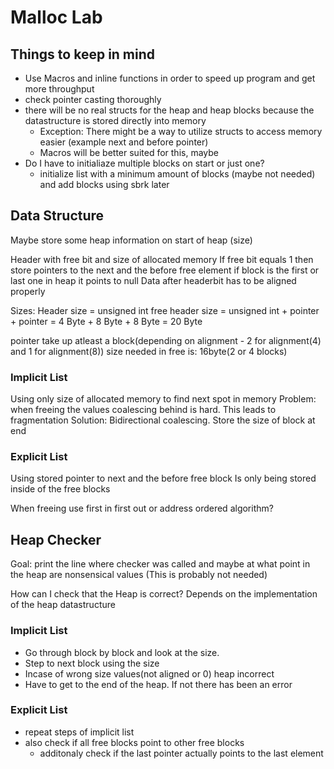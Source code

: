 # Malloc Lab

## Things to keep in mind

 - Use Macros and inline functions in order to speed up program and get more throughput
 - check pointer casting thoroughly
 - there will be no real structs for the heap and heap blocks because the datastructure is stored directly into memory
   -  Exception: There might be a way to utilize structs to access memory easier (example next and before pointer)
   -  Macros will be better suited for this, maybe
 - Do I have to initialiaze multiple blocks on start or just one?
   - initialize list with a minimum amount of blocks (maybe not needed) and add blocks using sbrk later

## Data Structure

Maybe store some heap information on start of heap (size)

Header with free bit and size of allocated memory
If free bit equals 1 then store pointers to the next and the before free element
  if block is the first or last one in heap it points to null
Data after headerbit has to be aligned properly

Sizes:
  Header size = unsigned int
  free header size = unsigned int + pointer + pointer = 4 Byte + 8 Byte + 8 Byte = 20 Byte
  
  pointer take up atleast a block(depending on alignment - 2 for alignment(4) and 1 for alignment(8))
  size needed in free is: 16byte(2 or 4 blocks)

### Implicit List

Using only size of allocated memory to find next spot in memory
Problem: when freeing the values coalescing behind is hard. This leads to fragmentation
Solution: Bidirectional coalescing. Store the size of block at end

### Explicit List

Using stored pointer to next and the before free block
Is only being stored inside of the free blocks

When freeing use first in first out or address ordered algorithm?


## Heap Checker

Goal: print the line where checker was called 
  and maybe at what point in the heap are nonsensical values (This is probably not needed)

How can I check that the Heap is correct?
Depends on the implementation of the heap datastructure

### Implicit List
 - Go through block by block and look at the size. 
 - Step to next block using the size
 - Incase of wrong size values(not aligned or 0) heap incorrect
 - Have to get to the end of the heap. If not there has been an error

### Explicit List
 - repeat steps of implicit list
 - also check if all free blocks point to other free blocks
   - additonaly check if the last pointer actually points to the last element


